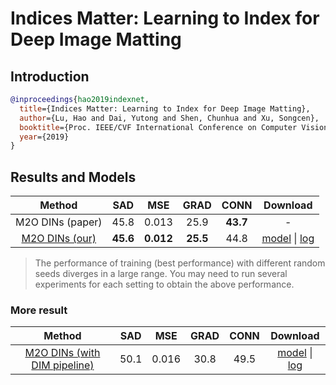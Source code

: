 # Indices Matter: Learning to Index for Deep Image Matting

## Introduction

<!-- [ALGORITHM] -->

```bibtex
@inproceedings{hao2019indexnet,
  title={Indices Matter: Learning to Index for Deep Image Matting},
  author={Lu, Hao and Dai, Yutong and Shen, Chunhua and Xu, Songcen},
  booktitle={Proc. IEEE/CVF International Conference on Computer Vision (ICCV)},
  year={2019}
}
```

## Results and Models

|                                    Method                                    |   SAD    |    MSE    |   GRAD   |   CONN   |                                                                                                                              Download                                                                                                                               |
| :--------------------------------------------------------------------------: | :------: | :-------: | :------: | :------: | :-----------------------------------------------------------------------------------------------------------------------------------------------------------------------------------------------------------------------------------------------------------------: |
|                               M2O DINs (paper)                               |   45.8   |   0.013   |   25.9   | **43.7** |                                                                                                                                  -                                                                                                                                  |
| [M2O DINs (our)](/configs/mattors/indexnet/indexnet_mobv2_1x16_78k_comp1k.py) | **45.6** | **0.012** | **25.5** |   44.8   | [model](https://download.openmmlab.com/mmediting/mattors/indexnet/indexnet_mobv2_1x16_78k_comp1k_SAD-45.6_20200618_173817-26dd258d.pth) \| [log](https://download.openmmlab.com/mmediting/mattors/indexnet/indexnet_mobv2_1x16_78k_comp1k_20200618_173817.log.json) |

> The performance of training (best performance) with different random seeds diverges in a large range. You may need to run several experiments for each setting to obtain the above performance.

### More result

|                                              Method                                               |  SAD  |  MSE  | GRAD  | CONN  |                                                                                                                                     Download                                                                                                                                      |
| :-----------------------------------------------------------------------------------------------: | :---: | :---: | :---: | :---: | :-------------------------------------------------------------------------------------------------------------------------------------------------------------------------------------------------------------------------------------------------------------------------------: |
| [M2O DINs (with DIM pipeline)](/configs/mattors/indexnet/indexnet_dimaug_mobv2_1x16_78k_comp1k.py) | 50.1  | 0.016 | 30.8  | 49.5  | [model](https://download.openmmlab.com/mmediting/mattors/indexnet/indexnet_dimaug_mobv2_1x16_78k_comp1k_SAD-50.1_20200626_231857-af359436.pth) \| [log](https://download.openmmlab.com/mmediting/mattors/indexnet/indexnet_dimaug_mobv2_1x16_78k_comp1k_20200626_231857.log.json) |
